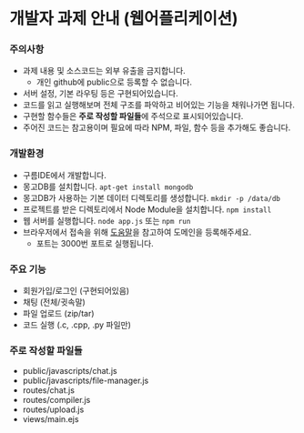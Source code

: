 개발자 과제 안내 (웹어플리케이션)
==========================
### 주의사항 ###
- 과제 내용 및 소스코드는 외부 유출을 금지합니다.
	- 개인 github에 public으로 등록할 수 없습니다.
- 서버 설정, 기본 라우팅 등은 구현되어있습니다.
- 코드를 읽고 실행해보며 전체 구조를 파악하고 비어있는 기능을 채워나가면 됩니다.
- 구현할 함수들은 **주로 작성할 파일들**에 주석으로 표시되어있습니다.
- 주어진 코드는 참고용이며 필요에 따라 NPM, 파일, 함수 등을 추가해도 좋습니다.

### 개발환경 ###
- 구름IDE에서 개발합니다.
- 몽고DB를 설치합니다. `apt-get install mongodb`
- 몽고DB가 사용하는 기본 데이터 디렉토리를 생성합니다. `mkdir -p /data/db`
- 프로젝트를 받은 디렉토리에서 Node Module을 설치합니다. `npm install`
- 웹 서버를 실행합니다. `node app.js` 또는 `npm run`
- 브라우저에서 접속을 위해 [도움말](http://help.goorm.io/learn/lecture/bGVjX1VpSGFmXzE0NzI2MzYyOTEyOTU=/lesson/bGVzX0hTaUdSXzE0NzI2NDgzODk1NDM=)을 참고하여 도메인을 등록해주세요.
	- 포트는 3000번 포트로 실행됩니다.

### 주요 기능 ###
- 회원가입/로그인 (구현되어있음)
- 채팅 (전체/귓속말)
- 파일 업로드 (zip/tar)
- 코드 실행 (.c, .cpp, .py 파일만)

### 주로 작성할 파일들 ###
- public/javascripts/chat.js
- public/javascripts/file-manager.js
- routes/chat.js
- routes/compiler.js
- routes/upload.js
- views/main.ejs
